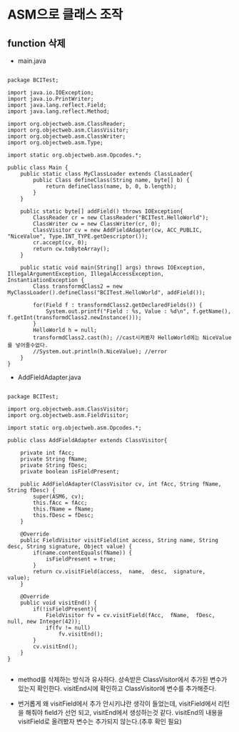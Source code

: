ASM으로 클래스 조작
======
function 삭제
------
- main.java
<pre><code>
package BCITest;

import java.io.IOException;
import java.io.PrintWriter;
import java.lang.reflect.Field;
import java.lang.reflect.Method;

import org.objectweb.asm.ClassReader;
import org.objectweb.asm.ClassVisitor;
import org.objectweb.asm.ClassWriter;
import org.objectweb.asm.Type;

import static org.objectweb.asm.Opcodes.*;

public class Main {
	public static class MyClassLoader extends ClassLoader{
		public Class defineClass(String name, byte[] b) {
			return defineClass(name, b, 0, b.length);
		}
	}
	
	public static byte[] addField() throws IOException{
		ClassReader cr = new ClassReader("BCITest.HelloWorld");
		ClassWriter cw = new ClassWriter(cr, 0);
		ClassVisitor cv = new AddFieldAdapter(cw, ACC_PUBLIC, "NiceValue", Type.INT_TYPE.getDescriptor());
		cr.accept(cv, 0);
		return cw.toByteArray();
	}

    public static void main(String[] args) throws IOException, IllegalArgumentException, IllegalAccessException, InstantiationException {
        Class transformdClass2 = new MyClassLoader().defineClass("BCITest.HelloWorld", addField());
		
		for(Field f : transformdClass2.getDeclaredFields()) {
			System.out.printf("Field : %s, Value : %d\n", f.getName(), f.getInt(transformdClass2.newInstance()));
		}
		HelloWorld h = null;
		transformdClass2.cast(h); //cast시켜봤자 HelloWorld에는 NiceValue를 넣어줄수없다.
		//System.out.println(h.NiceValue); //error
    }
}
</pre></code>

- AddFieldAdapter.java
<pre><code>
package BCITest;

import org.objectweb.asm.ClassVisitor;
import org.objectweb.asm.FieldVisitor;

import static org.objectweb.asm.Opcodes.*;

public class AddFieldAdapter extends ClassVisitor{

	private int fAcc;
	private String fName;
	private String fDesc;
	private boolean isFieldPresent;
	
	public AddFieldAdapter(ClassVisitor cv, int fAcc, String fName, String fDesc) {
		super(ASM6, cv);
		this.fAcc = fAcc;
		this.fName = fName;
		this.fDesc = fDesc;
	}
	
	@Override
	public FieldVisitor visitField(int access, String name, String desc, String signature, Object value) {
		if(name.contentEquals(fName)) {
			isFieldPresent = true;
		}
		return cv.visitField(access,  name,  desc,  signature,  value);
	}
	
	@Override
	public void visitEnd() {
		if(!isFieldPresent){
			FieldVisitor fv = cv.visitField(fAcc,  fName,  fDesc,  null, new Integer(42));
			if(fv != null)
				fv.visitEnd();
		}
		cv.visitEnd();
	}
}

</pre></code>

- method를 삭제하는 방식과 유사하다. 상속받은 ClassVisitor에서 추가된 변수가 있는지 확인한다. visitEnd시에 확인하고 ClassVisitor에 변수를 추가해준다. 

- 번거롭게 왜 visitField에서 추가 안시키냐란 생각이 들었는데, visitField에서 리턴을 해줘야 field가 선언 되고, visitEnd에서 생성하는것 같다. visitEnd의 내용을 visitField로 올려봤자 변수는 추가되지 않는다.(추후 확인 필요)